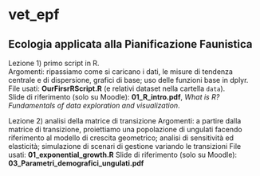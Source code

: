 # vet_epf
## Ecologia applicata alla Pianificazione Faunistica

Lezione 1) primo script in R.   
Argomenti: ripassiamo come si caricano i dati, le misure di tendenza centrale e di dispersione, grafici di base; uso delle funzioni base in dplyr.  
File usati: **OurFirsrRScript.R** (e relativi dataset nella cartella `data`).  
Slide di riferimento (solo su Moodle): **01_R_intro.pdf**, *What is R? Fundamentals of data exploration and visualization*.   

Lezione 2) analisi della matrice di transizione
Argomenti: a partire dalla matrice di transizione, proiettiamo una popolazione di ungulati facendo riferimento al modello di crescita geometrico; analisi di sensitività ed elasticità; simulazione di scenari di gestione variando le transizioni
File usati: **01_exponential_growth.R**
Slide di riferimento (solo su Moodle): **03_Parametri_demografici_ungulati.pdf**

<!-- Lezione 3) matrix population models - preparare caso studio del camoscio --> 